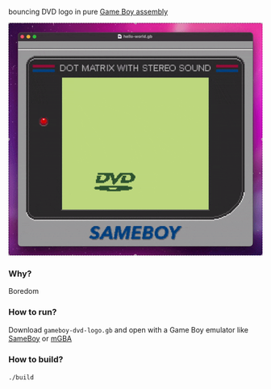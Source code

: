 bouncing DVD logo in pure [Game Boy assembly](https://rgbds.gbdev.io/)

![](animation.gif)

### Why?

Boredom

### How to run?
Download `gameboy-dvd-logo.gb` and open with a Game Boy emulator like [SameBoy](https://sameboy.github.io/) or [mGBA](https://mgba.io/)

### How to build?

`./build`

